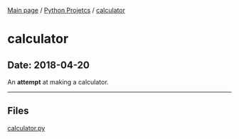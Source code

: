 [Main page](/) / [Python Projetcs](/python) / [calculator](/python/2018-04-20_calculator)

# calculator

## Date: 2018-04-20

An **attempt** at making a calculator.

-----

## Files

[calculator.py](calculator.py)